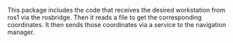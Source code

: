 This package includes the code that receives the desired workstation from ros1 via the rosbridge. Then it reads a file to get the corresponding coordinates. It then sends those coordinates via a service to the navigation manager. 
